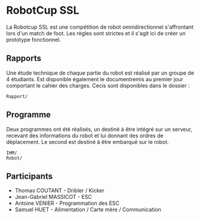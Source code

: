 # RobotCup SSL

La Robotcup SSL est une compétition de robot omnidirectionnel s'affrontant lors d'un match de foot. Les règles sont strictes et il s'agit ici de créer un prototype fonctionnel. 

## Rapports

Une étude technique de chaque partie du robot est réalisé par un groupe de 4 étudiants. Est disponible également le documentremis au premier jour comportant le cahier des charges. Cecis sont disponibles dans le dossier :
```
Rapport/
```

## Programme

Deux programmes ont été réalisés, un destiné à être intégré sur un serveur, recevant des informations du robot et lui donnant des ordres de déplacement. Le second est destiné à être embarqué sur le robot.
```
IHM/
Robot/
```

## Participants

* Thomas COUTANT - Dribler / Kicker
* Jean-Gabriel MASSICOT - ESC
* Antoine VENIER - Programmation des ESC
* Samuel HUET - Alimentation / Carte mère / Communication

